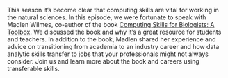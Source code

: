 This season it’s become clear that computing skills are vital for working in the natural sciences. In this episode, we were fortunate to speak with 
Madlen Wilmes, co-author of the book [Computing Skills for Biologists: A Toolbox](https://www.amazon.com/Computing-Skills-Biologists-Stefano-Allesina/dp/0691182752). We discussed the book and why it’s a great resource for 
students and teachers. In addition to the book, Madlen shared her experience and advice on transitioning from academia to an industry career and how data analytic 
skills transfer to jobs that your professionals might not always consider. Join us and learn more about the book and careers using transferable skills.
